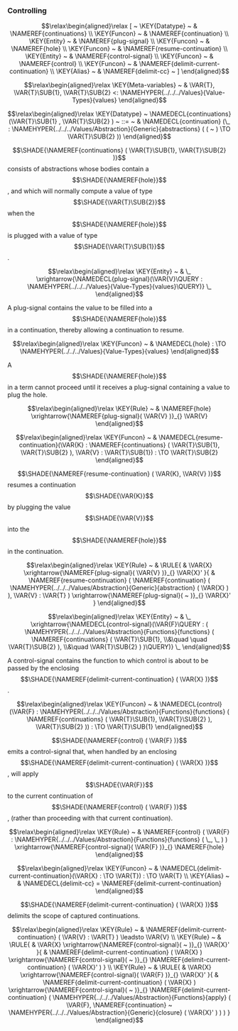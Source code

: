 ### Controlling
               


$$\relax\begin{aligned}\relax
  [ ~ 
  \KEY{Datatype} ~ & \NAMEREF{continuations} \\
  \KEY{Funcon} ~ & \NAMEREF{continuation} \\
  \KEY{Entity} ~ & \NAMEREF{plug-signal} \\
  \KEY{Funcon} ~ & \NAMEREF{hole} \\
  \KEY{Funcon} ~ & \NAMEREF{resume-continuation} \\
  \KEY{Entity} ~ & \NAMEREF{control-signal} \\
  \KEY{Funcon} ~ & \NAMEREF{control} \\
  \KEY{Funcon} ~ & \NAMEREF{delimit-current-continuation} \\
  \KEY{Alias} ~ & \NAMEREF{delimit-cc}
  ~ ]
\end{aligned}$$

$$\relax\begin{aligned}\relax
  \KEY{Meta-variables} ~ 
  & \VAR{T}, \VAR{T}\SUB{1}, \VAR{T}\SUB{2} <: \NAMEHYPER{../../../Values}{Value-Types}{values}
\end{aligned}$$

$$\relax\begin{aligned}\relax
  \KEY{Datatype} ~ 
  \NAMEDECL{continuations}(\VAR{T}\SUB{1} , \VAR{T}\SUB{2} )  
  ~ ::= ~ & \NAMEDECL{continuation} (\_ : \NAMEHYPER{../../../Values/Abstraction}{Generic}{abstractions}
                                         ( (  ~  ) \TO \VAR{T}\SUB{2} ))
\end{aligned}$$


  $$\SHADE{\NAMEREF{continuations}
           ( \VAR{T}\SUB{1},   
             \VAR{T}\SUB{2} )}$$ consists of abstractions whose bodies contain a $$\SHADE{\NAMEREF{hole}}$$,
  and which will normally compute a value of type $$\SHADE{\VAR{T}\SUB{2}}$$ when the $$\SHADE{\NAMEREF{hole}}$$ is plugged
  with a value of type $$\SHADE{\VAR{T}\SUB{1}}$$.


$$\relax\begin{aligned}\relax
  \KEY{Entity} ~ 
  & \_ \xrightarrow{\NAMEDECL{plug-signal}(\VAR{V}\QUERY : \NAMEHYPER{../../../Values}{Value-Types}{values}\QUERY)} \_
\end{aligned}$$


   A plug-signal contains the value to be filled into a $$\SHADE{\NAMEREF{hole}}$$ in a continuation,
   thereby allowing a continuation to resume.


$$\relax\begin{aligned}\relax
  \KEY{Funcon} ~ 
  & \NAMEDECL{hole} :  \TO \NAMEHYPER{../../../Values}{Value-Types}{values}
\end{aligned}$$


  A $$\SHADE{\NAMEREF{hole}}$$ in a term cannot proceed until it receives a plug-signal
  containing a value to plug the hole.


$$\relax\begin{aligned}\relax
  \KEY{Rule} ~ 
    &  \NAMEREF{hole} \xrightarrow{\NAMEREF{plug-signal}( \VAR{V} )}_{} 
        \VAR{V}
\end{aligned}$$

$$\relax\begin{aligned}\relax
  \KEY{Funcon} ~ 
  & \NAMEDECL{resume-continuation}(\VAR{K} : \NAMEREF{continuations}
                                ( \VAR{T}\SUB{1},   
                                  \VAR{T}\SUB{2} ), \VAR{V} : \VAR{T}\SUB{1}) :  \TO \VAR{T}\SUB{2}
\end{aligned}$$


 $$\SHADE{\NAMEREF{resume-continuation}
           ( \VAR{K},   
             \VAR{V} )}$$ resumes a continuation $$\SHADE{\VAR{K}}$$ by plugging the value
 $$\SHADE{\VAR{V}}$$ into the $$\SHADE{\NAMEREF{hole}}$$ in the continuation.


$$\relax\begin{aligned}\relax
  \KEY{Rule} ~ 
    & \RULE{
      &  \VAR{X} \xrightarrow{\NAMEREF{plug-signal}( \VAR{V} )}_{} 
          \VAR{X}'
      }{
      &  \NAMEREF{resume-continuation}
                      ( \NAMEREF{continuation}
                          ( \NAMEHYPER{../../../Values/Abstraction}{Generic}{abstraction}
                              ( \VAR{X} ) ),   
                        \VAR{V} : \VAR{T} ) \xrightarrow{\NAMEREF{plug-signal}(  ~  )}_{} 
          \VAR{X}'
      }
\end{aligned}$$

$$\relax\begin{aligned}\relax
  \KEY{Entity} ~ 
  & \_ \xrightarrow{\NAMEDECL{control-signal}(\VAR{F}\QUERY : ( \NAMEHYPER{../../../Values/Abstraction}{Functions}{functions}
                                                                  ( \NAMEREF{continuations}
                                                                      ( \VAR{T}\SUB{1}, \\&\quad \quad 
                                                                        \VAR{T}\SUB{2} ), \\&\quad 
                                                                    \VAR{T}\SUB{2} ) )\QUERY)} \_
\end{aligned}$$


   A control-signal contains the function to which control is about to be passed
   by the enclosing $$\SHADE{\NAMEREF{delimit-current-continuation}
           ( \VAR{X} )}$$.


$$\relax\begin{aligned}\relax
  \KEY{Funcon} ~ 
  & \NAMEDECL{control}(\VAR{F} : \NAMEHYPER{../../../Values/Abstraction}{Functions}{functions}
                                ( \NAMEREF{continuations}
                                    ( \VAR{T}\SUB{1},    
                                      \VAR{T}\SUB{2} ),   
                                  \VAR{T}\SUB{2} )) :  \TO \VAR{T}\SUB{1}
\end{aligned}$$


  $$\SHADE{\NAMEREF{control}
           ( \VAR{F} )}$$ emits a control-signal that, when handled by an enclosing
  $$\SHADE{\NAMEREF{delimit-current-continuation}
           ( \VAR{X} )}$$, will apply $$\SHADE{\VAR{F}}$$ to the current continuation of
  $$\SHADE{\NAMEREF{control}
           ( \VAR{F} )}$$, (rather than proceeding with that current continuation).


$$\relax\begin{aligned}\relax
  \KEY{Rule} ~ 
    &  \NAMEREF{control}
                    ( \VAR{F} : \NAMEHYPER{../../../Values/Abstraction}{Functions}{functions}
                                  ( \_,    
                                    \_ ) ) \xrightarrow{\NAMEREF{control-signal}( \VAR{F} )}_{} 
        \NAMEREF{hole}
\end{aligned}$$

$$\relax\begin{aligned}\relax
  \KEY{Funcon} ~ 
  & \NAMEDECL{delimit-current-continuation}(\VAR{X} :  \TO \VAR{T}) :  \TO \VAR{T}
\\
  \KEY{Alias} ~ 
  & \NAMEDECL{delimit-cc} = \NAMEREF{delimit-current-continuation}
\end{aligned}$$


  $$\SHADE{\NAMEREF{delimit-current-continuation}
           ( \VAR{X} )}$$ delimits the scope of captured continuations.


$$\relax\begin{aligned}\relax
  \KEY{Rule} ~ 
    & \NAMEREF{delimit-current-continuation}
        ( \VAR{V} : \VAR{T} ) \leadsto
        \VAR{V}
\\
  \KEY{Rule} ~ 
    & \RULE{
      &  \VAR{X} \xrightarrow{\NAMEREF{control-signal}(  ~  )}_{} 
          \VAR{X}'
      }{
      &  \NAMEREF{delimit-current-continuation}
                      ( \VAR{X} ) \xrightarrow{\NAMEREF{control-signal}(  ~  )}_{} 
          \NAMEREF{delimit-current-continuation}
            ( \VAR{X}' )
      }
\\
  \KEY{Rule} ~ 
    & \RULE{
      &  \VAR{X} \xrightarrow{\NAMEREF{control-signal}( \VAR{F} )}_{} 
          \VAR{X}'
      }{
      &  \NAMEREF{delimit-current-continuation}
                      ( \VAR{X} ) \xrightarrow{\NAMEREF{control-signal}(  ~  )}_{} 
          \NAMEREF{delimit-current-continuation}
            ( \NAMEHYPER{../../../Values/Abstraction}{Functions}{apply}
                ( \VAR{F},    
                  \NAMEREF{continuation} ~
                    \NAMEHYPER{../../../Values/Abstraction}{Generic}{closure}
                      ( \VAR{X}' ) ) )
      }
\end{aligned}$$



[Funcons-beta]: /CBS-beta/math/Funcons-beta
  "FUNCONS-BETA"
[Unstable-Funcons-beta]: /CBS-beta/math/Unstable-Funcons-beta
  "UNSTABLE-FUNCONS-BETA"
[Languages-beta]: /CBS-beta/math/Languages-beta
  "LANGUAGES-BETA"
[Unstable-Languages-beta]: /CBS-beta/math/Unstable-Languages-beta
  "UNSTABLE-LANGUAGES-BETA"
[CBS-beta]: /CBS-beta 
  "CBS-BETA"
